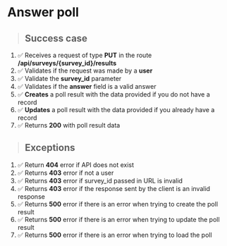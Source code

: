 # Answer poll

> ## Success case

1. ✅ Receives a request of type **PUT** in the route **/api/surveys/{survey_id}/results**
2. ✅ Validates if the request was made by a **user**
3. ✅ Validate the **survey_id** parameter
4. ✅ Validates if the **answer** field is a valid answer
5. ✅ **Creates** a poll result with the data provided if you do not have a record
6. ✅ **Updates** a poll result with the data provided if you already have a record
7. ✅ Returns **200** with poll result data

> ## Exceptions

1. ✅ Return **404** error if API does not exist
2. ✅ Returns **403** error if not a user
3. ✅ Returns **403** error if survey_id passed in URL is invalid
4. ✅ Returns **403** error if the response sent by the client is an invalid response
5. ✅ Returns **500** error if there is an error when trying to create the poll result
6. ✅ Returns **500** error if there is an error when trying to update the poll result
7. ✅ Returns **500** error if there is an error when trying to load the poll